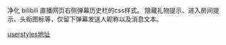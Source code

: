 净化 bilibili 直播网页右侧弹幕历史栏的css样式。
隐藏礼物提示、进入房间提示、头衔图标等，仅留下弹幕发送人昵称以及消息文本。 

[userstyles地址](https://userstyles.org/styles/129794/danmu-purify)
